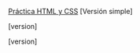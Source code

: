[Práctica HTML y CSS](https://www.google.com/search?client=firefox-b-d&q=vigo)
[Versión simple]

[version]

[version]
